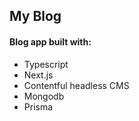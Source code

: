 ## My Blog

#### Blog app built with:

<ul>
<li>Typescript</li>
<li>Next.js</li>
<li>Contentful headless CMS</li>
<li>Mongodb</li>
<li>Prisma</li>
</ul>
